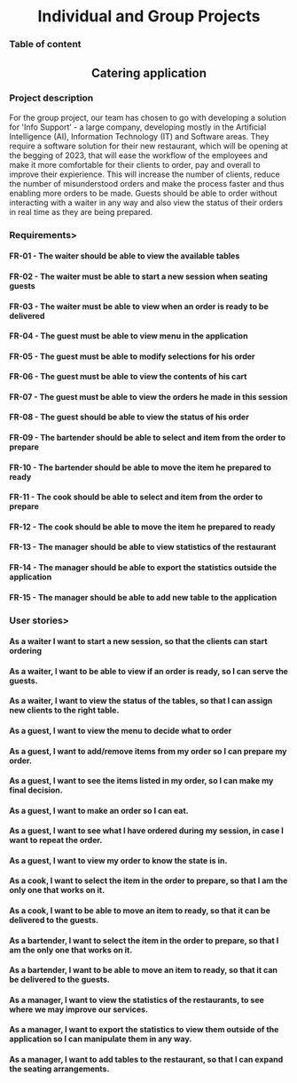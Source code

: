 <h1 align="center">Individual and Group Projects</h1>
<h3>Table of content</h3>


<h2 align="center">Catering application</h2>
<h3>Project description</h3>
<p>
For the group project, our team has chosen to go with developing a solution for 'Info Support’ - a large company, developing mostly in the Artificial Intelligence (AI), Information Technology (IT) and Software areas.
They require a software solution for their new restaurant, which will be opening at the begging of 2023, that will ease the workflow of the employees
and make it more comfortable for their clients to order, pay and overall to improve their expierience. 
This will increase the number of clients, reduce the number of misunderstood orders and make the process faster and thus enabling more orders to be made.
Guests should be able to order without interacting with a waiter in any way and also view the status of their orders in real time as they are being prepared.
</p>
<h3>Requirements></h3>
  <h4>FR-01 - The waiter should be able to view the available tables</h4>
  <h4>FR-02 - The waiter must be able to start a new session when seating guests<h4>
  <h4>FR-03 - The waiter must be able to view when an order is ready to be delivered</h4>
  <h4>FR-04 - The guest must be able to view menu in the application<h4>
  <h4>FR-05 - The guest must be able to modify selections for his order</h4>
  <h4>FR-06 - The guest must be able to view the contents of his cart</h4>
  <h4>FR-07 - The guest must be able to view the orders he made in this session</h4>
  <h4>FR-08 - The guest should be able to view the status of his order</h4>
  <h4>FR-09 - The bartender should be able to select and item from the order to prepare</h4>
  <h4>FR-10 - The bartender should be able to move the item he prepared to ready</h4>
  <h4>FR-11 - The cook should be able to select and item from the order to prepare</h4>
  <h4>FR-12 - The cook should be able to move the item he prepared to ready</h4>
  <h4>FR-13 - The manager should be able to view statistics of the restaurant</h4>
  <h4>FR-14 - The manager should be able to export the statistics outside the application</h4>
  <h4>FR-15 - The manager should be able to add new table to the application</h4>
<h3>User stories></h3>
  <h4>As a waiter I want to start a new session, so that the clients can start ordering<h4>
  <h4>As a waiter, I want to be able to view if an order is ready, so I can serve the guests.</h4>
  <h4>As a waiter, I want to view the status of the tables, so that I can assign new clients to the right table.</h4>
  <h4>As a guest, I want to view the menu to decide what to order</h4>
  <h4>As a guest, I want to add/remove items from my order so I can prepare my order.</h4>
  <h4>As a guest, I want to see the items listed in my order, so I can make my final decision.</h4>
  <h4>As a guest, I want to make an order so I can eat.</h4>
  <h4>As a guest, I want to see what I have ordered during my session, in case I want to repeat the order.</h4>
  <h4>As a guest, I want to view my order to know the state is in.</h4>
  <h4>As a cook, I want to select the item in the order to prepare, so that I am the only one that works on it.</h4>
  <h4>As a cook, I want to be able to move an item to ready, so that it can be delivered to the guests.</h4>
  <h4>As a bartender, I want to select the item in the order to prepare, so that I am the only one that works on it.</h4>
  <h4>As a bartender, I want to be able to move an item to ready, so that it can be delivered to the guests.</h4>
  <h4>As a manager, I want to view the statistics of the restaurants, to see where we may improve our services.</h4>
  <h4>As a manager, I want to export the statistics to view them outside of the application so I can manipulate them in any way.</h4>
  <h4>As a manager, I want to add tables to the restaurant, so that I can expand the seating arrangements.</h4>
